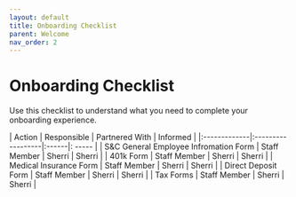 ```yaml
---
layout: default
title: Onboarding Checklist
parent: Welcome
nav_order: 2
---
```


# Onboarding Checklist
Use this checklist to understand what you need to complete your onboarding experience.

| Action        | Responsible        | Partnered With | Informed |
|:-------------|:------------------|:------|: ----- |
| S&C General Employee Infromation Form  | Staff Member | Sherri  | Sherri |
| 401k Form | Staff Member   | Sherri  | Sherri |
| Medical Insurance Form | Staff Member   | Sherri  | Sherri |
| Direct Deposit Form | Staff Member   | Sherri  | Sherri |
| Tax Forms | Staff Member   | Sherri  | Sherri |
